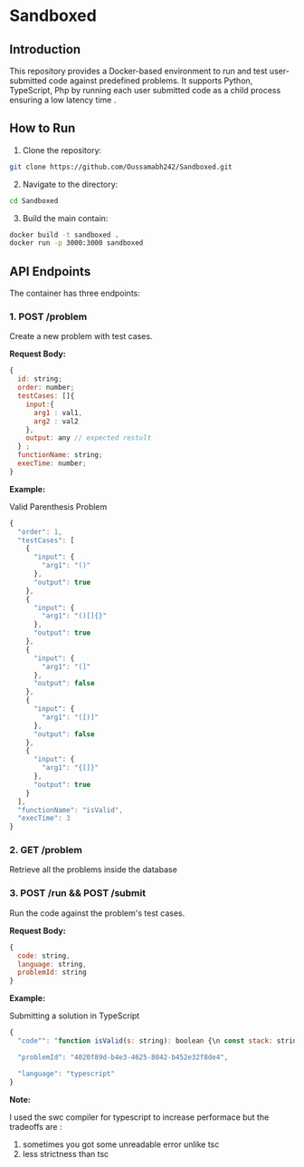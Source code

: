 # Sandboxed

## Introduction

This repository provides a Docker-based environment to run and test user-submitted code against predefined problems. It supports Python, TypeScript, Php by running each user submitted code as a child process ensuring a low latency time .

## How to Run

1. Clone the repository:
```bash
git clone https://github.com/Oussamabh242/Sandboxed.git
```

2. Navigate to the directory:

```bash
cd Sandboxed
```

3. Build the main contain:
   
```bash
docker build -t sandboxed .
docker run -p 3000:3000 sandboxed
```


## API Endpoints

The container has three endpoints:

### 1. POST /problem

Create a new problem with test cases.

**Request Body:**
```js
{
  id: string;
  order: number;
  testCases: []{
    input:{
      arg1 : val1, 
      arg2 : val2
    },
    output: any // expected restult 
  } ;
  functionName: string;
  execTime: number;
}
```

**Example:**

Valid Parenthesis Problem


```js
{
  "order": 1,
  "testCases": [
    {
      "input": {
        "arg1": "()"
      },
      "output": true
    },
    {
      "input": {
        "arg1": "()[]{}"
      },
      "output": true
    },
    {
      "input": {
        "arg1": "(]"
      },
      "output": false
    },
    {
      "input": {
        "arg1": "([)]"
      },
      "output": false
    },
    {
      "input": {
        "arg1": "{[]}"
      },
      "output": true
    }
  ],
  "functionName": "isValid",
  "execTime": 3
}


```

### 2. GET /problem 

Retrieve all the problems inside the database


### 3. POST /run && POST /submit

Run the code against the problem's test cases.

**Request Body:**
```js
{
  code: string,
  language: string,
  problemId: string
}
```

**Example:**

Submitting a solution in TypeScript

```js
{
  "code"": "function isValid(s: string): boolean {\n const stack: string[] = [];\n const mapping: { [key: string]: string } = {')': '(', '}': '{', ']': '['};\n \n for (const char of s) {\n if (char in mapping) {\n if (stack.length === 0 || stack[stack.length - 1] !== mapping[char]) {\n return false;\n }\n stack.pop();\n } else {\n stack.push(char);\n }\n }\n \n return stack.length === 0;\n}",

  "problemId": "4020f89d-b4e3-4625-8042-b452e32f8de4",

  "language": "typescript"
}
```

**Note:**

I used the swc compiler for typescript to increase performace but the tradeoffs are : 
1. sometimes you got some unreadable error unlike tsc 
2. less strictness than tsc
